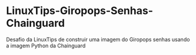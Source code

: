 # LinuxTips-Giropops-Senhas-Chainguard
Desafio da LinuxTips de construir uma imagem do Giropops senhas usando a imagem Python da Chainguard
